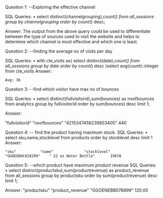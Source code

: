 Question 1: --Exploring the effective channel

SQL Queries:
•	select distinct(channelgrouping),count(*) from all_sessions group by channelgrouping order by count(*) desc;

Answer: 
	The output from the above query could be used to differentiate between the type of sources used to visit the website and helps to determine which channel is most effective and which one is least.



Question 2: --finding the average no of visits per day

SQL Queries:
•	with cte_visits as(
select distinct(date),count(*) from all_sessions group by date order by count(*) desc
		)select avg(count)::integer from cte_visits
Answer:
	
	Avg: 36



Question 3: --find which visitor have max no of bounces

SQL Queries: 
•	select distinct(fullvisitorid),sum(bounces) as noofbounces from analytics group by fullvisitorid order by sum(bounces) desc limit 1;

Answer:

"fullvisitorid"			"noofbounces"
"4215347458239853405"		440



Question 4: -- find the product having maximum stock.
SQL Queries:
•	select sku,name,stocklevel from products order by stocklevel desc limit 1
Answer:

	"sku"			"name"				"stocklevel"
	"GGOEGDHC018299"	" 22 oz Water Bottle"		19678




Question 5: --which product have maximum product revenue
SQL Queries:
•	select distinct(productsku),sum(productrevenue) as product_revenue from all_sessions group by productsku order by sum(productrevenue) desc limit 1;

Answer:
"productsku"		"product_revenue"
"GGOENEBB078899"	120.00
